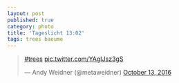 ```yaml
---
layout: post
published: true
category: photo
title: 'Tageslicht 13:02'
tags: trees baeume
---
```

<blockquote class="twitter-tweet"><p lang="und" dir="ltr"><a href="https://twitter.com/hashtag/trees?src=hash">#trees</a> <a href="https://t.co/YAgIJsz3gS">pic.twitter.com/YAgIJsz3gS</a></p>&mdash; Andy Weidner (@metaweidner) <a href="https://twitter.com/metaweidner/status/786628174889136128">October 13, 2016</a></blockquote>
<script async src="//platform.twitter.com/widgets.js" charset="utf-8"></script>
